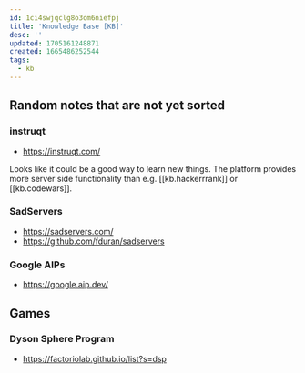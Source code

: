 ```yaml
---
id: 1ci4swjqclg8o3om6niefpj
title: 'Knowledge Base [KB]'
desc: ''
updated: 1705161248871
created: 1665486252544
tags:
  - kb
---
```


## Random notes that are not yet sorted

### instruqt

* https://instruqt.com/

Looks like it could be a good way to learn new things.
The platform provides more server side functionality than e.g. [[kb.hackerrrank]] or [[kb.codewars]].

### SadServers

* https://sadservers.com/
* https://github.com/fduran/sadservers

### Google AIPs

* https://google.aip.dev/

## Games

### Dyson Sphere Program

* https://factoriolab.github.io/list?s=dsp
